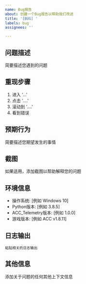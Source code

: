 ```yaml
---
name: Bug报告
about: 创建一个Bug报告以帮助我们改进
title: '[BUG] '
labels: bug
assignees: ''

---
```


## 问题描述
简要描述您遇到的问题

## 重现步骤
1. 进入 '...'
2. 点击 '....'
3. 滚动到 '....'
4. 看到错误

## 预期行为
简要描述您期望发生的事情

## 截图
如果适用，添加截图以帮助解释您的问题

## 环境信息
 - 操作系统: [例如 Windows 10]
 - Python版本: [例如 3.8.5]
 - ACC_Telemetry版本: [例如 1.0.0]
 - 游戏版本: [例如 ACC v1.8.11]

## 日志输出
```
粘贴相关的日志输出
```

## 其他信息
添加关于问题的任何其他上下文信息